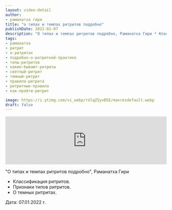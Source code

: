 ```yaml
---
layout: video-detail
author:
- раманатха гири
title: "о типах и темпах ритритов подробно"
publishDate: 2022-01-07
description: "О типах и темпах ритритов подробно, Раманатха Гири * Классификация ритритов. * Признаки типов ритритов. * О темных ритритах.   Дата  07.01.2022 г."
tags: 
- раманатха
- ритрит
- о-ритритах
- подробно-о-ритритной-практике
- типы-ритритов
- какие-бывают-ритриты
- светлый-ритрит
- темный-ритрит
- правила-ритрита
- ритритные-правила
- как-пройти-ритрит

image: https://i.ytimg.com/vi_webp/rUlqZSyvB5E/maxresdefault.webp
draft: false
---
```


<iframe width="100%" src="https://www.youtube.com/embed/rUlqZSyvB5E" frameborder="0" allowfullscreen=""></iframe> 

 "О типах и темпах ритритов подробно", Раманатха Гири

* Классификация ритритов.
* Признаки типов ритритов.
* О темных ритритах.

  
 Дата: 07.01.2022 г.

  

 